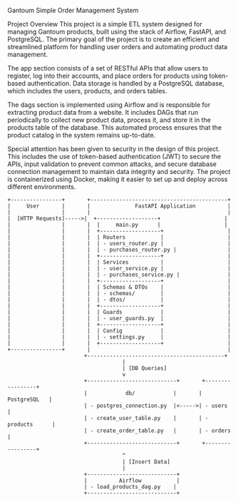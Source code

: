 Gantoum Simple Order Management System

Project Overview
This project is a simple ETL system designed for managing Gantoum products, built using the stack of Airflow, FastAPI, and PostgreSQL. The primary goal of the project is to create an efficient and streamlined platform for handling user orders and automating product data management.

The app section consists of a set of RESTful APIs that allow users to register, log into their accounts, and place orders for products using token-based authentication. Data storage is handled by a PostgreSQL database, which includes the users, products, and orders tables.

The dags section is implemented using Airflow and is responsible for extracting product data from a website. It includes DAGs that run periodically to collect new product data, process it, and store it in the products table of the database. This automated process ensures that the product catalog in the system remains up-to-date.

Special attention has been given to security in the design of this project. This includes the use of token-based authentication (JWT) to secure the APIs, input validation to prevent common attacks, and secure database connection management to maintain data integrity and security. The project is containerized using Docker, making it easier to set up and deploy across different environments.


```
+----------------+       +-------------------------------------------+
|     User       |       |              FastAPI Application          |
|                |       |                                           |
|  [HTTP Requests]----->|  +-------------------+                    |
|                |       |  |     main.py      |                    |
|                |       |  +-------------------+                    |
|                |       |  | Routers           |                    |
|                |       |  | - users_router.py |                    |
|                |       |  | - purchases_router.py |                |
|                |       |  +-------------------+                    |
|                |       |  | Services          |                    |
|                |       |  | - user_service.py |                    |
|                |       |  | - purchases_service.py |               |
|                |       |  +-------------------+                    |
|                |       |  | Schemas & DTOs    |                    |
|                |       |  | - schemas/        |                    |
|                |       |  | - dtos/           |                    |
|                |       |  +-------------------+                    |
|                |       |  | Guards            |                    |
|                |       |  | - user_guards.py  |                    |
|                |       |  +-------------------+                    |
|                |       |  | Config            |                    |
|                |       |  | - settings.py     |                    |
|                |       |  +-------------------+                    |
+----------------+       |                                           |
                        +-------------------------------------------+
                                    |
                                    | [DB Queries]
                                    v
                        +----------------------------+       +-----------------+
                        |            db/            |       |    PostgreSQL   |
                        | - postgres_connection.py  |<----->| - users         |
                        | - create_user_table.py    |       | - products      |
                        | - create_order_table.py   |       | - orders        |
                        +----------------------------+       +-----------------+
                                    ^
                                    | [Insert Data]
                                    |
                        +----------------------------+
                        |          Airflow           |
                        | - load_products_dag.py    |
                        +----------------------------+
```
